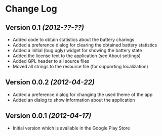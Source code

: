 Change Log
===============================================================================

Version 0.1 *(2012-??-??)*
--------------------------
* Added code to obtain statistics about the battery charings
* Added a preference dialog for clearing the obtained battery statistics
* Added a initial (bug ugly) widget for showing the battery state
* Added the license text to the application (see About settings)
* Added GPL header to all source files
* Moved all strings to the resource file (for supporting localization)

Version 0.0.2 *(2012-04-22)*
---------------------------
* Added a preference dialog for changing the used theme of the app
* Added an dialog to show information about the application

Version 0.0.1 *(2012-04-17)*
----------------------------
* Initial version which is available in the Google Play Store
